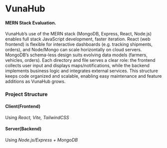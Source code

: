 # VunaHub 


#### MERN Stack Evaluation.
VunaHub’s use of the MERN stack (MongoDB, Express, React, Node.js) enables full stack JavaScript development, faster iteration. React (web frontend) is flexible for interactive dashboards (e.g. tracking shipments, orders), and Node/Mongo can scale horizontally on cloud servers. MongoDB’s schema-less design suits evolving data models (farmers, vehicles, orders). 
Each directory and file serves a clear role: the frontend collects user input and displays maps/notifications, while the backend implements business logic and integrates external services. This structure keeps code organized and scalable, enabling easy maintenance and feature additions as VunaHub grows.
### Project Structure
#### Client(Frontend)
Using *React, Vite, TailwindCSS*

#### Server(Backend)
Using *Node.js/Express + MongoDB*